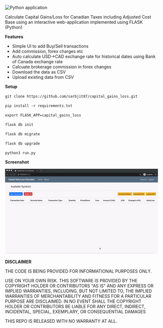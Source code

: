 ![Python application](https://github.com/sarbjit87/capital_gains_loss/workflows/Python%20application/badge.svg?branch=master)

Calculate Capital Gains/Loss for Canadian Taxes including Adjusted Cost Base using an interactive web-application implemented using FLASK (Python)

**Features**

- Simple UI to add Buy/Sell transactions
- Add commission, forex charges etc
- Auto calculate USD->CAD exchange rate for historical dates using Bank of Canada exchange rate
- Calcuate brokerage commission in forex changes
- Download the data as CSV
- Upload existing data from CSV

**Setup**

`git clone https://github.com/sarbjit87/capital_gains_loss.git`

`pip install -r requirements.txt`

`export FLASK_APP=capital_gains_loss`

`flask db init`

`flask db migrate`

`flask db upgrade`

`python3 run.py`

**Screenshot**

![Demo](screenshot/screenshot.gif)

**DISCLAIMER**

THE CODE IS BEING PROVIDED FOR INFORMATIONAL PURPOSES ONLY.

USE ON YOUR OWN RISK. THIS SOFTWARE IS PROVIDED BY THE COPYRIGHT HOLDER OR CONTRIBUTORS "AS IS" AND ANY EXPRESS OR IMPLIED WARRANTIES, INCLUDING, BUT NOT LIMITED TO, THE IMPLIED WARRANTIES OF MERCHANTABILITY AND FITNESS FOR A PARTICULAR PURPOSE ARE DISCLAIMED. IN NO EVENT SHALL THE COPYRIGHT HOLDER OR CONTRIBUTORS BE LIABLE FOR ANY DIRECT, INDIRECT, INCIDENTAL, SPECIAL, EXEMPLARY, OR CONSEQUENTIAL DAMAGES

THIS REPO IS RELEASED WITH NO WARRANTY AT ALL.
